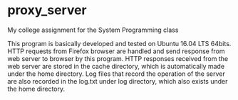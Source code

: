 # proxy_server
My college assignment for the System Programming class

This program is basically developed and tested on Ubuntu 16.04 LTS 64bits.
HTTP requests from Firefox browser are handled and send response from web server to browser by this program.
HTTP responses received from the web server are stored in the cache directory, which is automatically made under the home directory.
Log files that record the operation of the server are also recorded in the log.txt under log directory, which also exists under the home directory.
